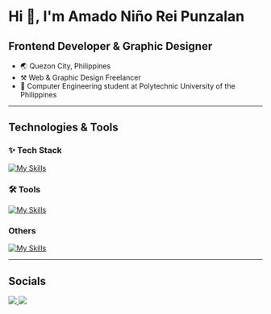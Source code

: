 # Hi 👋, I'm Amado Niño Rei Punzalan

## Frontend Developer & Graphic Designer

- 🌏 Quezon City, Philippines
- ⚒ Web & Graphic Design Freelancer
- 🧠 Computer Engineering student at Polytechnic University of the Philippines

---

## Technologies & Tools

### ✨ Tech Stack

[![My Skills](https://skillicons.dev/icons?i=react,next,vite,js,nodejs,express,tailwind,sass,html,css)](https://skillicons.dev)

<!-- react,next,vite, -->

### 🛠 Tools

[![My Skills](https://skillicons.dev/icons?i=vscode,github,gitlab,postman,vercel,figma,photoshop,illustrator)](https://skillicons.dev)

<!-- vscode,github,postman,figma,photoshop,unity -->

### Others

[![My Skills](https://skillicons.dev/icons?i=supabase,mysql,python,php,cs)](https://skillicons.dev)

<!-- mysql,python,php,cs -->

</p>

---

## Socials

<p align="left">
  <a href="https://github.com/pup-punzalan" target="_blank">
    <img src="https://custom-icon-badges.demolab.com/badge/-github-black?style=for-the-badge&logo=github" />
  </a>
  <a href="https://linkedin.com/anrpunzalan" target="_blank">
    <img src="https://custom-icon-badges.demolab.com/badge/-linkedin-blue?style=for-the-badge&logo=linkedin" />
  </a>
</p>
